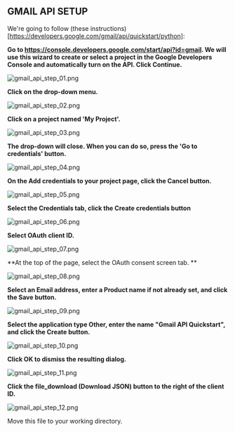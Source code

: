 ## GMAIL API SETUP

We're going to follow (these instructions)[https://developers.google.com/gmail/api/quickstart/python]:

**Go to https://console.developers.google.com/start/api?id=gmail. We will use this wizard to create or select a project in the Google Developers Console and automatically turn on the API. Click Continue.**

![gmail_api_step_01.png](instruction_imgs/gmail_api_step_01.png)

**Click on the drop-down menu.**

![gmail_api_step_02.png](instruction_imgs/gmail_api_step_02.png)

**Click on a project named 'My Project'.**

![gmail_api_step_03.png](instruction_imgs/gmail_api_step_03.png)

**The drop-down will close. When you can do so, press the 'Go to credentials' button.**

![gmail_api_step_04.png](instruction_imgs/gmail_api_step_04.png)

**On the Add credentials to your project page, click the Cancel button.**

![gmail_api_step_05.png](instruction_imgs/gmail_api_step_05.png)

**Select the Credentials tab, click the Create credentials button**

![gmail_api_step_06.png](instruction_imgs/gmail_api_step_06.png)

**Select OAuth client ID.**

![gmail_api_step_07.png](instruction_imgs/gmail_api_step_07.png)

**At the top of the page, select the OAuth consent screen tab. **

![gmail_api_step_08.png](instruction_imgs/gmail_api_step_08.png)

**Select an Email address, enter a Product name if not already set, and click the Save button.**

![gmail_api_step_09.png](instruction_imgs/gmail_api_step_09.png)

**Select the application type Other, enter the name "Gmail API Quickstart", and click the Create button.**

![gmail_api_step_10.png](instruction_imgs/gmail_api_step_10.png)

**Click OK to dismiss the resulting dialog.**

![gmail_api_step_11.png](instruction_imgs/gmail_api_step_11.png)

**Click the file_download (Download JSON) button to the right of the client ID.**

![gmail_api_step_12.png](instruction_imgs/gmail_api_step_12.png)

Move this file to your working directory.

